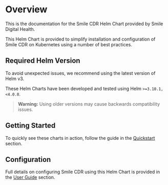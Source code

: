 # Overview

This is the documentation for the Smile CDR Helm Chart provided by Smile Digital Health.

This Helm Chart is provided to simplify installation and configuration of Smile CDR on Kubernetes using a number of best practices.

## Required Helm Version

To avoid unexpected issues, we recommend using the latest version of Helm v3.

These Helm Charts have been developed and tested using Helm `>=3.10.1, <4.0.0`.

>**Warning:**
Using older versions may cause backwards compatibility issues.

## Getting Started

To quickly see these charts in action, follow the guide in the [Quickstart](quickstart/index.md) section.

## Configuration

Full details on configuring Smile CDR using this Helm Chart is provided in the
[User Guide](guide/index.md) section.
